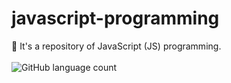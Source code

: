 # javascript-programming
📜 It's a repository of JavaScript (JS) programming.
<br><br>
<img alt="GitHub language count" src="https://img.shields.io/github/languages/count/IsaacAlves7/alan-turing-website?color=%23ff3&logo=JavaScript&style=for-the-badge">
